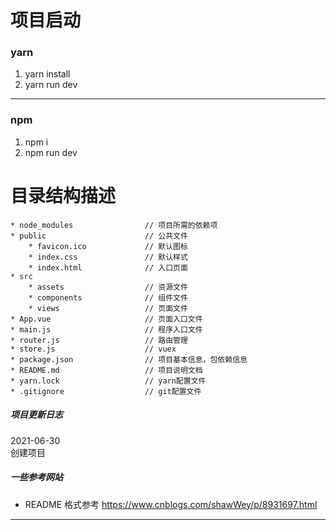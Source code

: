 项目启动
====
### yarn
1. yarn install
2. yarn run dev
***
### npm
1. npm i
2. npm run dev

目录结构描述
====
```
* node_modules                // 项目所需的依赖项   
* public                      // 公共文件  
    * favicon.ico             // 默认图标  
    * index.css               // 默认样式  
    * index.html              // 入口页面  
* src                                     
    * assets                  // 资源文件  
    * components              // 组件文件  
    * views                   // 页面文件 
* App.vue                     // 页面入口文件  
* main.js                     // 程序入口文件  
* router.js                   // 路由管理  
* store.js                    // vuex  
* package.json                // 项目基本信息，包依赖信息  
* README.md                   // 项目说明文档  
* yarn.lock                   // yarn配置文件  
* .gitignore                  // git配置文件  
```

##### 项目更新日志
2021-06-30  
创建项目 

##### 一些参考网站
* README 格式参考
  https://www.cnblogs.com/shawWey/p/8931697.html 
***